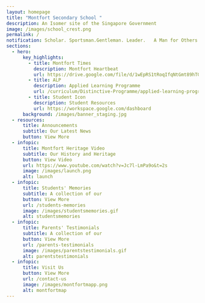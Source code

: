 ```yaml
---
layout: homepage
title: "Montfort Secondary School "
description: An Isomer site of the Singapore Government
image: /images/school_crest.png
permalink: /
notification: Scholar. Sportsman.Gentleman. Leader.   A Man for Others.
sections:
  - hero:
      key_highlights:
        - title: Montfort Times
          description: Montfort Heartbeat
          url: https://drive.google.com/file/d/1wEpRS1tRoqIfqNtGmt89hTGrF7iXLvKp/view?usp=sharing
        - title: ALP
          description: Applied Learning Programme
          url: /curriculum/Distinctive-Programme/applied-learning-programme
        - title: Student Icon
          description: Student Resources
          url: https://workspace.google.com/dashboard
      background: /images/banner_staging.jpg
  - resources:
      title: Announcements
      subtitle: Our Latest News
      button: View More
  - infopic:
      title: Montfort Heritage Video
      subtitle: Our History and Heritage
      button: View Video
      url: https://www.youtube.com/watch?v=Jc7l-LmPa9o&t=2s
      image: /images/launch.png
      alt: launch
  - infopic:
      title: Students' Memories
      subtitle: A collection of our
      button: View More
      url: /students-memories
      image: /images/studentsmemories.gif
      alt: studentsmemories
  - infopic:
      title: Parents' Testimonials
      subtitle: A collection of our
      button: View More
      url: /parents-testimonials
      image: /images/parentstestimonials.gif
      alt: parentstestimonials
  - infopic:
      title: Visit Us
      button: View More
      url: /contact-us
      image: /images/montfortmapp.png
      alt: montfortmap
---
```

